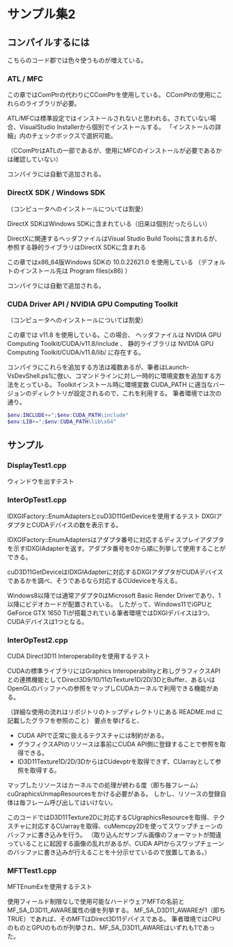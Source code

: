 # サンプル集2

## コンパイルするには

こちらのコード郡では色々使うものが増えている。

### ATL / MFC

この章ではComPtrの代わりにCComPtrを使用している。
CComPtrの使用にこれらのライブラリが必要。

ATL/MFCは標準設定ではインストールされないと思われる。されていない場合、VisualStudio Installerから個別でインストールする。
「インストールの詳細」内のチェックボックスで選択可能。

（CComPtrはATLの一部であるが、使用にMFCのインストールが必要であるかは確認していない）

コンパイラには自動で追加される。

### DirectX SDK / Windows SDK

（コンピュータへのインストールについては割愛）

DirectX SDKはWindows SDKに含まれている（旧来は個別だったらしい）

DirectXに関連するヘッダファイルはVisual Studio Build Toolsに含まれるが、参照する静的ライブラリはDirectX SDKに含まれる

この章ではx86_64版Windows SDKの 10.0.22621.0 を使用している
（デフォルトのインストール先は Program files(x86) ）

コンパイラには自動で追加される。

### CUDA Driver API / NVIDIA GPU Computing Toolkit

（コンピュータへのインストールについては割愛）

この章では v11.8 を使用している。この場合、
ヘッダファイルは NVIDIA GPU Computing Toolkit/CUDA/v11.8/include 、
静的ライブラリは NVIDIA GPU Computing Toolkit/CUDA/v11.8/lib/
に存在する。

コンパイラにこれらを追加する方法は複数あるが、筆者はLaunch-VsDevShell.ps1に倣い、コマンドラインに対し一時的に環境変数を追加する方法をとっている。
Toolkitインストール時に環境変数 CUDA_PATH に適当なバージョンのディレクトリが設定されるので、これを利用する。
筆者環境では次の通り。

```ps1
$env:INCLUDE+=";$env:CUDA_PATH\include"
$env:LIB+=";$env:CUDA_PATH\lib\x64"
```

## サンプル

### DisplayTest1.cpp

ウィンドウを出すテスト

### InterOpTest1.cpp

IDXGIFactory::EnumAdaptersとcuD3D11GetDeviceを使用するテスト
DXGIアダプタとCUDAデバイスの数を表示する。

IDXGIFactory::EnumAdaptersはアダプタ番号に対応するディスプレイアダプタを示すIDXGIAdapterを返す。アダプタ番号を0から順に列挙して使用することができる。

cuD3D11GetDeviceはIDXGIAdapterに対応するDXGIアダプタがCUDAデバイスであるかを調べ、そうであるなら対応するCUdeviceを与える。

Windows8以降では通常アダプタ0はMicrosoft Basic Render Driverであり、1以降にビデオカードが配置されている。
したがって、Windows11でiGPUとGeForce GTX 1650 Tiが搭載されている筆者環境ではDXGIデバイスは3つ、CUDAデバイスは1つとなる。

### InterOpTest2.cpp

CUDA Direct3D11 Interoperabilityを使用するテスト

CUDAの標準ライブラリにはGraphics Interoperabilityと称しグラフィクスAPIとの連携機能としてDirect3D9/10/11のTexture1D/2D/3DとBuffer、あるいはOpenGLのバッファへの参照をマップしCUDAカーネルで利用できる機能がある。

（詳細な使用の流れはリポジトリのトップディレクトリにある README.md に記載したグラフを参照のこと）
要点を挙げると、

+ CUDA APIで正常に扱えるテクスチャには制約がある。
+ グラフィクスAPIのリソースは事前にCUDA API側に登録することで参照を取得できる。
+ ID3D11Texture1D/2D/3DからはCUdevptrを取得できず、CUarrayとして参照を取得する。

マップしたリソースはカーネルでの処理が終わる度（即ち毎フレーム）cuGraphicsUnmapResourcesをかける必要がある。
しかし、リソースの登録自体は毎フレーム呼び出してはいけない。

このコードではD3D11Texture2Dに対応するCUgraphicsResourceを取得、テクスチャに対応するCUarrayを取得、cuMemcpy2Dを使ってスワップチェーンのバッファに書き込みを行う。
（取り込んだサンプル画像のフォーマットが間違っていることに起因する画像の乱れがあるが、CUDA APIからスワップチェーンのバッファに書き込みが行えることを十分示せているので放置してある。）

### MFTTest1.cpp

MFTEnumExを使用するテスト

使用フィールド制限なしで使用可能なハードウェアMFTの名前とMF_SA_D3D11_AWARE属性の値を列挙する。
MF_SA_D3D11_AWAREが1（即ちTRUE）であれば、そのMFTはDirect3D11デバイスである。
筆者環境ではCPUのものとGPUのものが列挙され、MF_SA_D3D11_AWAREはいずれも1であった。
